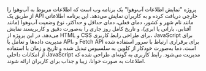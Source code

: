 پروژه "نمایش اطلاعات آب‌وهوا" یک برنامه وب است که اطلاعات مربوط به آب‌وهوا را از طریق یک API خارجی دریافت کرده و به کاربران نمایش می‌دهد. این برنامه اطلاعاتی مانند نام شهر و کشور، دمای فعلی، دمای حداقل و حداکثر، نوع وضعیت آب‌وهوا (مانند آفتابی، بارانی یا ابری)، و تاریخ کامل روز جاری را به‌صورت دقیق و کاربرپسند نمایش می‌دهد. در این پروژه از HTML و CSS برای طراحی رابط کاربری، JavaScript برای مدیریت داده‌ها و تعامل با API، و Fetch API برای برقراری ارتباط با سرور استفاده شده است. دما به‌صورت خودکار از کلوین به سلسیوس تبدیل شده و تاریخ و زمان با استفاده از امکانات داخلی JavaScript مدیریت می‌شود. رابط کاربری به گونه‌ای طراحی شده که اطلاعات به صورت خوانا، زیبا و جذاب برای کاربران ارائه شوند.
